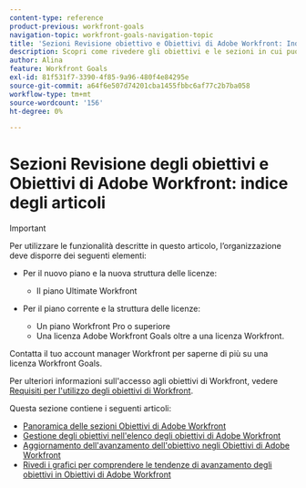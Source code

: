 ```yaml
---
content-type: reference
product-previous: workfront-goals
navigation-topic: workfront-goals-navigation-topic
title: 'Sezioni Revisione obiettivo e Obiettivi di Adobe Workfront: Indice articolo'
description: Scopri come rivedere gli obiettivi e le sezioni in cui puoi gestirli in Adobe Workfront, nei seguenti articoli.
author: Alina
feature: Workfront Goals
exl-id: 81f531f7-3390-4f85-9a96-480f4e84295e
source-git-commit: a64f6e507d74201cba1455fbbc6af77c2b7ba058
workflow-type: tm+mt
source-wordcount: '156'
ht-degree: 0%

---
```


# Sezioni Revisione degli obiettivi e Obiettivi di Adobe Workfront: indice degli articoli

<!--Audited: 4/2025-->

>[!IMPORTANT]
>
>Per utilizzare le funzionalità descritte in questo articolo, l’organizzazione deve disporre dei seguenti elementi:
>
>* Per il nuovo piano e la nuova struttura delle licenze:
>
>   * Il piano Ultimate Workfront
>    
>* Per il piano corrente e la struttura delle licenze:
>
>   * Un piano Workfront Pro o superiore
>   * Una licenza Adobe Workfront Goals oltre a una licenza Workfront.
>
>Contatta il tuo account manager Workfront per saperne di più su una licenza Workfront Goals.
> 
>Per ulteriori informazioni sull&#39;accesso agli obiettivi di Workfront, vedere [Requisiti per l&#39;utilizzo degli obiettivi di Workfront](/help/quicksilver/workfront-goals/goal-management/access-needed-for-wf-goals.md).

Questa sezione contiene i seguenti articoli:

* [Panoramica delle sezioni Obiettivi di Adobe Workfront](../../workfront-goals/goal-review-and-workfront-goals-sections/overview-of-wf-goals-sections.md)
* [Gestione degli obiettivi nell&#39;elenco degli obiettivi di Adobe Workfront](../../workfront-goals/goal-review-and-workfront-goals-sections/manage-goals-in-goal-list.md)
* [Aggiornamento dell&#39;avanzamento dell&#39;obiettivo negli Obiettivi di Adobe Workfront](../../workfront-goals/goal-review-and-workfront-goals-sections/check-in-goals.md)
* [Rivedi i grafici per comprendere le tendenze di avanzamento degli obiettivi in Obiettivi di Adobe Workfront](../../workfront-goals/goal-review-and-workfront-goals-sections/review-goal-graphs.md)
